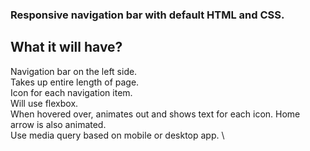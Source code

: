 ### Responsive navigation bar with default HTML and CSS.

## What it will have?

Navigation bar on the left side. \
    Takes up entire length of page. \
    Icon for each navigation item. \
    Will use flexbox. \
    When hovered over, animates out and shows text for each icon. Home arrow is also animated. \
    Use media query based on mobile or desktop app. \

